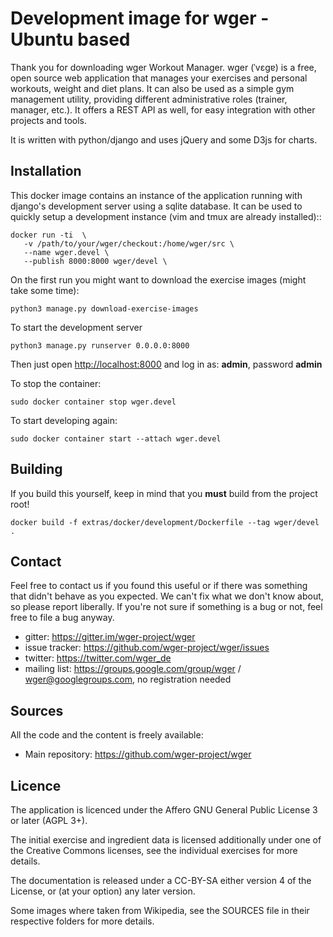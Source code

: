 Development image for wger - Ubuntu based
=========================================
Thank you for downloading wger Workout Manager. wger (ˈvɛɡɐ) is a free, open
source web application that manages your exercises and personal workouts, weight
and diet plans. It can also be used as a simple gym management utility, providing
different administrative roles (trainer, manager, etc.). It offers a REST API
as well, for easy integration with other projects and tools.

It is written with python/django and uses jQuery and some D3js for charts.

Installation
------------

This docker image contains an instance of the application running with django's
development server using a sqlite database. It can be used to quickly setup a
development instance (vim and tmux are already installed)::

    docker run -ti  \
       -v /path/to/your/wger/checkout:/home/wger/src \
       --name wger.devel \
       --publish 8000:8000 wger/devel \

On the first run you might want to download the exercise images (might take
some time):

```python3 manage.py download-exercise-images```

To start the development server

```python3 manage.py runserver 0.0.0.0:8000```

Then just open <http://localhost:8000> and log in as: **admin**, password **admin**

To stop the container:

```sudo docker container stop wger.devel```

To start developing again:

```sudo docker container start --attach wger.devel```

Building
--------

If you build this yourself, keep in mind that you **must** build from the
project root!

```docker build -f extras/docker/development/Dockerfile --tag wger/devel .```

Contact
-------

Feel free to contact us if you found this useful or if there was something that
didn't behave as you expected. We can't fix what we don't know about, so please
report liberally. If you're not sure if something is a bug or not, feel free to
file a bug anyway.

* gitter: <https://gitter.im/wger-project/wger>
* issue tracker: <https://github.com/wger-project/wger/issues>
* twitter: <https://twitter.com/wger_de>
* mailing list: <https://groups.google.com/group/wger> / wger@googlegroups.com, no registration needed

Sources
-------

All the code and the content is freely available:

* Main repository: <https://github.com/wger-project/wger>

Licence
-------

The application is licenced under the Affero GNU General Public License 3 or
later (AGPL 3+).

The initial exercise and ingredient data is licensed additionally under one of
the Creative Commons licenses, see the individual exercises for more details.

The documentation is released under a CC-BY-SA either version 4 of the License,
or (at your option) any later version.

Some images where taken from Wikipedia, see the SOURCES file in their respective
folders for more details.
